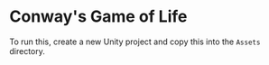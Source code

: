 # Conway's Game of Life

To run this, create a new Unity project and copy this into the `Assets` directory.
